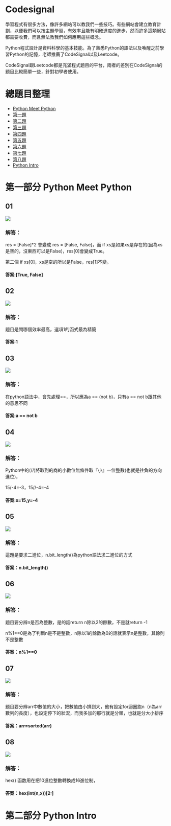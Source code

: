 # Codesignal
學習程式有很多方法，像許多網站可以教我們一些技巧。有些網站會建立教育計劃，以便我們可以按主題學習，有效率且能有明確進度的進步，然而許多這類網站都需要收費，而且無法教我們如何應用這些概念。

Python程式設計是資料科學的基本技能。為了熟悉Python的語法以及喚醒之前學習Python的記憶，老師推薦了CodeSignal以及Leetcode。

CodeSignal跟Leetcode都是充滿程式題目的平台，兩者的差別在CodeSignal的題目比較簡單一些，針對初學者使用。

# 總題目整理
- [Python Meet Python](#第一部分-Python-Meet-Python)
- [第一題](#01)
- [第二題](#02)
- [第三題](#03)
- [第四題](#04)
- [第五題](#05)
- [第六題](#06)
- [第七題](#07)
- [第八題](#08)
- [Python Intro](#第二部分-Python-Intro)

# 第一部分 Python Meet Python

## 01
![](/image/01.png)

### 解答：
res = [False]*2 會變成 res = [False, False]，而 if xs是如果xs是存在的(因為xs是空的，沒東西可以是False)，res[0]會變成True。

第二個 if xs[0]，xs是空的所以是False，res[1]不變。

#### 答案:[True, False]

## 02

![](/image/02.png)

### 解答：
題目是問哪個效率最高，選項1的函式最為精簡

#### 答案:1

## 03

![](/image/03.png)

### 解答：
在python語法中，會先處理==，所以應為a == (not b)，只有a == not b跟其他的意思不同

#### 答案:a == not b

## 04

![](/image/04.png)

### 解答：
Python中的(//)將取到的商的小數位無條件取『小』一位整數(也就是往負的方向進位)，

15/-4=-3，15//-4=-4

#### 答案:x=15,y=-4

## 05

![](/image/05.png)

### 解答：
這題是要求二進位，n.bit_length()為python語法求二進位的方式

#### 答案：n.bit_length()

## 06

![](/image/06.png)

### 解答：
題目要分辨n是否為整數，是的話return n除以2的餘數，不是就return -1

n%1==0是為了判斷n是不是整數，n除以1的餘數為0的話就表示n是整數，其餘則不是整數

#### 答案：n%1==0

## 07

![](/image/07.png)

### 解答：
題目要分辨arr中數值的大小，把數值由小排到大，他有設定for迴圈跑n（n為arr數列的長度），也設定停下的狀況，而我多加的那行就是分類，也就是分大小排序

#### 答案：arr=sorted(arr)

## 08

![](/image/08.png)

### 解答：
hex() 函数用在把10進位整數轉換成16進位制，

#### 答案：hex(int(n,x))[2:]

# 第二部分 Python Intro
